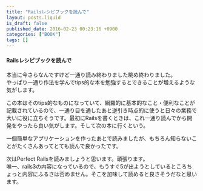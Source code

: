```yaml
---
title: "Railsレシピブックを読んで"
layout: posts.liquid
is_draft: false
published_date: 2016-02-23 00:23:16 +0900
categories: ["BOOK"]
tags: []
---
```


#### Railsレシピブックを読んで
本当に今さらなんですけど一通り読み終わりました眺め終わりました。  
やっぱり一通り作法を学んでtips的な本を勉強するとできることが増えるような気がします。

この本はそのtips的なものになっていて、網羅的に基本的なこと・便利なことが記載されているので、一通り目を通したあと逆引き時点的に使うと日々の業務で大いに役に立ちそうです。最初にRailsを書くときは、これ一通り読んでから開発をやったら良い気がします。そして次の本に行くという。

一個簡単なアプリケーションを作ったあとで読みましたが、もちろん知らないことがたくさんあってとても読んで良かったです。

次はPerfect Railsを読みましょうと思います。頑張ります。  
唯一、rails3の内容になっているので、もうすぐ5が出ようとしているところちょっと内容にふるさは否めません。そこを加味して読めると良さそうだなと思います。


